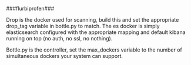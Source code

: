 ###flurbiprofen###

Drop is the docker used for scanning, build this and set the appropriate drop_tag variable in bottle.py to match. The es docker is simply elasticsearch configured with the appropriate mapping and default kibana running on top (no auth, no ssl, no nothing). 

Bottle.py is the controller, set the max_dockers variable to the number of simultaneous dockers your system can support.
